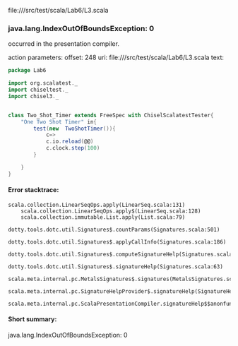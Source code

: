 file://<WORKSPACE>/src/test/scala/Lab6/L3.scala
### java.lang.IndexOutOfBoundsException: 0

occurred in the presentation compiler.

action parameters:
offset: 248
uri: file://<WORKSPACE>/src/test/scala/Lab6/L3.scala
text:
```scala
package Lab6

import org.scalatest._
import chiseltest._ 
import chisel3._ 


class Two_Shot_Timer extends FreeSpec with ChiselScalatestTester{
    "One Two Shot Timer" in{
        test(new  TwoShotTimer()){
            c=>
            c.io.reload(@@)    
            c.clock.step(100)
        }

    }
}
```



#### Error stacktrace:

```
scala.collection.LinearSeqOps.apply(LinearSeq.scala:131)
	scala.collection.LinearSeqOps.apply$(LinearSeq.scala:128)
	scala.collection.immutable.List.apply(List.scala:79)
	dotty.tools.dotc.util.Signatures$.countParams(Signatures.scala:501)
	dotty.tools.dotc.util.Signatures$.applyCallInfo(Signatures.scala:186)
	dotty.tools.dotc.util.Signatures$.computeSignatureHelp(Signatures.scala:94)
	dotty.tools.dotc.util.Signatures$.signatureHelp(Signatures.scala:63)
	scala.meta.internal.pc.MetalsSignatures$.signatures(MetalsSignatures.scala:17)
	scala.meta.internal.pc.SignatureHelpProvider$.signatureHelp(SignatureHelpProvider.scala:51)
	scala.meta.internal.pc.ScalaPresentationCompiler.signatureHelp$$anonfun$1(ScalaPresentationCompiler.scala:375)
```
#### Short summary: 

java.lang.IndexOutOfBoundsException: 0